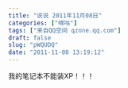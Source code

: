 ```yaml
---
title: "说说 2011年11月08日"
categories: ["嘀咕"]
tags: ["来自QQ空间 qzone.qq.com"]
draft: false
slug: "pWQUDQ"
date: "2011-11-08 13:19:12"
---
```


我的笔记本不能装XP！！！
